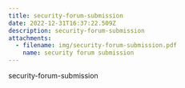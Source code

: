 ```yaml
---
title: security-forum-submission
date: 2022-12-31T16:37:22.509Z
description: security-forum-submission
attachments:
  - filename: img/security-forum-submission.pdf
    name: security forum submission
---
```

security-forum-submission
